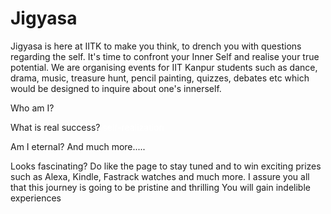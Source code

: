 <!DOCTYPE html>
<html>
<head>
<title>Jigyasa</title>
</head>
<body>

<h1>Jigyasa</h1>
<p>
Jigyasa is here at IITK to make you think, to drench you with questions regarding the self. It's time to confront your Inner Self and realise your true potential.
We are organising events for IIT Kanpur students such as dance, drama, music, treasure hunt, pencil painting, quizzes, debates etc which would be designed to inquire about one's innerself. </p>
<p>Who am I?</p>
<p>What is real success?  <span style="color: white;"> self-realization</span> </p>
<p>Am I eternal? And much more.....</p>
Looks fascinating?
Do like the page to stay tuned and to win exciting prizes such as Alexa, Kindle, Fastrack watches and much more.
I assure you all that this journey is going to be pristine and thrilling
You will gain indelible experiences

</body>
</html>

